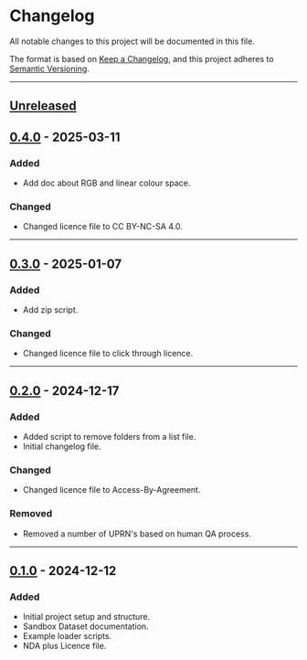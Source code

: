 # Changelog

All notable changes to this project will be documented in this file.

The format is based on [Keep a Changelog](https://keepachangelog.com/en/1.1.0/),
and this project adheres to [Semantic Versioning](https://semver.org/spec/v2.0.0.html).

---

## [Unreleased]

## [0.4.0] - 2025-03-11

### Added

- Add doc about RGB and linear colour space.

### Changed

- Changed licence file to CC BY-NC-SA 4.0.

---

## [0.3.0] - 2025-01-07

### Added

- Add zip script.

### Changed

- Changed licence file to click through licence.

---

## [0.2.0] - 2024-12-17

### Added

- Added script to remove folders from a list file.
- Initial changelog file.

### Changed

- Changed licence file to Access-By-Agreement.

### Removed

- Removed a number of UPRN's based on human QA process.

---

## [0.1.0] - 2024-12-12

### Added

- Initial project setup and structure.
- Sandbox Dataset documentation.
- Example loader scripts.
- NDA plus Licence file.

[unreleased]: https://github.com/abc-rp/xri-alpha-sandbox/compare/v0.4.0...HEAD
[0.4.0]: https://github.com/abc-rp/xri-alpha-sandbox/compare/v0.3.0...v0.4.0
[0.3.0]: https://github.com/abc-rp/xri-alpha-sandbox/compare/v0.2.0...v0.3.0
[0.2.0]: https://github.com/abc-rp/xri-alpha-sandbox/compare/v0.1.0...v0.2.0
[0.1.0]: https://github.com/abc-rp/xri-alpha-sandbox/releases/tag/v0.1.0
